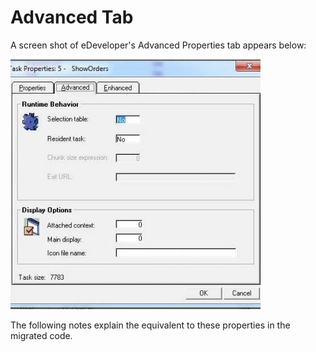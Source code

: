 ﻿# Advanced Tab
A screen shot of eDeveloper's Advanced Properties tab appears below:

![](edevadvancedpropertytab.jpg)

The following notes explain the equivalent to these properties in the migrated code.